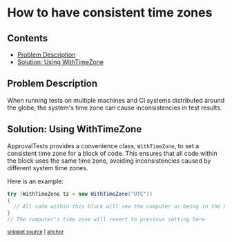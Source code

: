 <a id="top"></a>

# How to have consistent time zones

<!-- toc -->
## Contents

  * [Problem Description](#problem-description)
  * [Solution: Using WithTimeZone](#solution-using-withtimezone)<!-- endToc -->


## Problem Description
When running tests on multiple machines and CI systems distributed around the globe, the system's time zone can cause inconsistencies in test results.

## Solution: Using WithTimeZone
ApprovalTests provides a convenience class, `WithTimeZone`, to set a consistent time zone for a block of code. This ensures that all code within the block uses the same time zone, avoiding inconsistencies caused by different system time zones.

Here is an example:

<!-- snippet: with_time_zone -->
<a id='snippet-with_time_zone'></a>
```java
try (WithTimeZone tz = new WithTimeZone("UTC"))
{
  // All code within this block will see the computer as being in the UTC time zone
}
// The computer's time zone will revert to previous setting here
```
<sup><a href='/approvaltests-util-tests/src/test/java/com/spun/util/parser/VelocityUtilsTest.java#L43-L49' title='Snippet source file'>snippet source</a> | <a href='#snippet-with_time_zone' title='Start of snippet'>anchor</a></sup>
<!-- endSnippet -->
